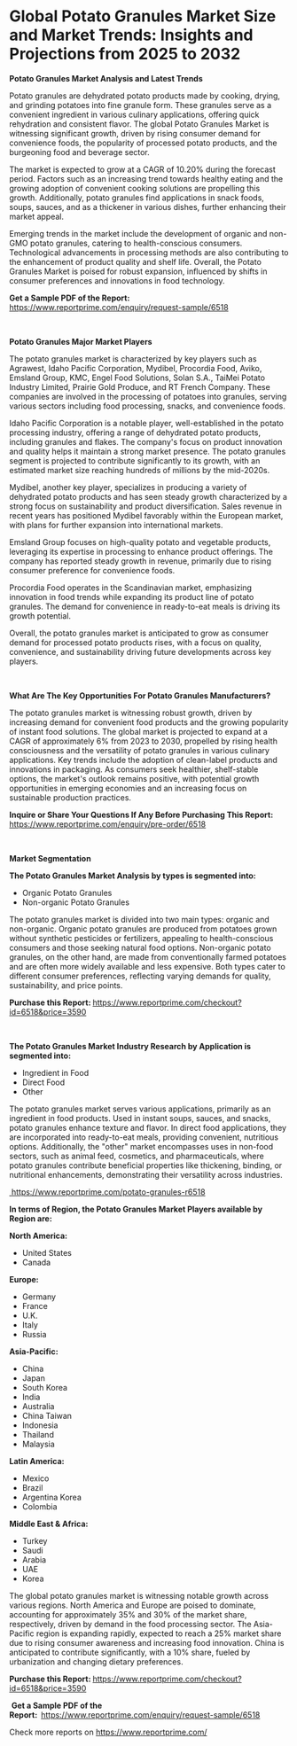 <p><h1>Global Potato Granules Market Size and Market Trends: Insights and Projections from 2025 to 2032</h1></p><p><strong>Potato Granules Market Analysis and Latest Trends</strong></p>
<p><p>Potato granules are dehydrated potato products made by cooking, drying, and grinding potatoes into fine granule form. These granules serve as a convenient ingredient in various culinary applications, offering quick rehydration and consistent flavor. The global Potato Granules Market is witnessing significant growth, driven by rising consumer demand for convenience foods, the popularity of processed potato products, and the burgeoning food and beverage sector.</p><p>The market is expected to grow at a CAGR of 10.20% during the forecast period. Factors such as an increasing trend towards healthy eating and the growing adoption of convenient cooking solutions are propelling this growth. Additionally, potato granules find applications in snack foods, soups, sauces, and as a thickener in various dishes, further enhancing their market appeal.</p><p>Emerging trends in the market include the development of organic and non-GMO potato granules, catering to health-conscious consumers. Technological advancements in processing methods are also contributing to the enhancement of product quality and shelf life. Overall, the Potato Granules Market is poised for robust expansion, influenced by shifts in consumer preferences and innovations in food technology.</p></p>
<p><strong>Get a Sample PDF of the Report:&nbsp;</strong> <a href="https://www.reportprime.com/enquiry/request-sample/6518?utm_campaign=2102&utm_medium=2&utm_source=Github&utm_content=ia&utm_term=19032025&utm_id=potato-granules">https://www.reportprime.com/enquiry/request-sample/6518</a></p>
<p>&nbsp;</p>
<p><strong>Potato Granules Major Market Players</strong></p>
<p><p>The potato granules market is characterized by key players such as Agrawest, Idaho Pacific Corporation, Mydibel, Procordia Food, Aviko, Emsland Group, KMC, Engel Food Solutions, Solan S.A., TaiMei Potato Industry Limited, Prairie Gold Produce, and RT French Company. These companies are involved in the processing of potatoes into granules, serving various sectors including food processing, snacks, and convenience foods.</p><p>Idaho Pacific Corporation is a notable player, well-established in the potato processing industry, offering a range of dehydrated potato products, including granules and flakes. The company's focus on product innovation and quality helps it maintain a strong market presence. The potato granules segment is projected to contribute significantly to its growth, with an estimated market size reaching hundreds of millions by the mid-2020s.</p><p>Mydibel, another key player, specializes in producing a variety of dehydrated potato products and has seen steady growth characterized by a strong focus on sustainability and product diversification. Sales revenue in recent years has positioned Mydibel favorably within the European market, with plans for further expansion into international markets.</p><p>Emsland Group focuses on high-quality potato and vegetable products, leveraging its expertise in processing to enhance product offerings. The company has reported steady growth in revenue, primarily due to rising consumer preference for convenience foods.</p><p>Procordia Food operates in the Scandinavian market, emphasizing innovation in food trends while expanding its product line of potato granules. The demand for convenience in ready-to-eat meals is driving its growth potential.</p><p>Overall, the potato granules market is anticipated to grow as consumer demand for processed potato products rises, with a focus on quality, convenience, and sustainability driving future developments across key players.</p></p>
<p>&nbsp;</p>
<p><strong>What Are The Key Opportunities For Potato Granules Manufacturers?</strong></p>
<p><p>The potato granules market is witnessing robust growth, driven by increasing demand for convenient food products and the growing popularity of instant food solutions. The global market is projected to expand at a CAGR of approximately 6% from 2023 to 2030, propelled by rising health consciousness and the versatility of potato granules in various culinary applications. Key trends include the adoption of clean-label products and innovations in packaging. As consumers seek healthier, shelf-stable options, the market's outlook remains positive, with potential growth opportunities in emerging economies and an increasing focus on sustainable production practices.</p></p>
<p><strong>Inquire or Share Your Questions If Any Before Purchasing This Report:</strong> <a href="https://www.reportprime.com/enquiry/pre-order/6518?utm_campaign=2102&utm_medium=2&utm_source=Github&utm_content=ia&utm_term=19032025&utm_id=potato-granules">https://www.reportprime.com/enquiry/pre-order/6518</a></p>
<p>&nbsp;</p>
<p><strong>Market Segmentation</strong></p>
<p><strong>The Potato Granules Market Analysis by types is segmented into:</strong></p>
<p><ul><li>Organic Potato Granules</li><li>Non-organic Potato Granules</li></ul></p>
<p><p>The potato granules market is divided into two main types: organic and non-organic. Organic potato granules are produced from potatoes grown without synthetic pesticides or fertilizers, appealing to health-conscious consumers and those seeking natural food options. Non-organic potato granules, on the other hand, are made from conventionally farmed potatoes and are often more widely available and less expensive. Both types cater to different consumer preferences, reflecting varying demands for quality, sustainability, and price points.</p></p>
<p><strong>Purchase this Report:&nbsp;</strong><a href="https://www.reportprime.com/checkout?id=6518&price=3590&utm_campaign=2102&utm_medium=2&utm_source=Github&utm_content=ia&utm_term=19032025&utm_id=potato-granules">https://www.reportprime.com/checkout?id=6518&price=3590</a></p>
<p>&nbsp;</p>
<p><strong>The Potato Granules Market Industry Research by Application is segmented into:</strong></p>
<p><ul><li>Ingredient in Food</li><li>Direct Food</li><li>Other</li></ul></p>
<p><p>The potato granules market serves various applications, primarily as an ingredient in food products. Used in instant soups, sauces, and snacks, potato granules enhance texture and flavor. In direct food applications, they are incorporated into ready-to-eat meals, providing convenient, nutritious options. Additionally, the "other" market encompasses uses in non-food sectors, such as animal feed, cosmetics, and pharmaceuticals, where potato granules contribute beneficial properties like thickening, binding, or nutritional enhancements, demonstrating their versatility across industries.</p></p>
<p><a href="https://www.reportprime.com/potato-granules-r6518?utm_campaign=2102&utm_medium=2&utm_source=Github&utm_content=ia&utm_term=19032025&utm_id=potato-granules">&nbsp;https://www.reportprime.com/potato-granules-r6518</a></p>
<p><strong>In terms of Region, the Potato Granules Market Players available by Region are:</strong></p>
<p>
    <p> <strong> North America: </strong>
        <ul>
            <li>United States</li>
            <li>Canada</li>
        </ul>
        </p> 
    <p> <strong> Europe: </strong>
        <ul>
            <li>Germany</li>
            <li>France</li>
            <li>U.K.</li>
            <li>Italy</li>
            <li>Russia</li>
        </ul>
        </p> 
    <p> <strong> Asia-Pacific: </strong>
        <ul>
            <li>China</li>
            <li>Japan</li>
            <li>South Korea</li>
            <li>India</li>
            <li>Australia</li>
            <li>China Taiwan</li>
            <li>Indonesia</li>
            <li>Thailand</li>
            <li>Malaysia</li>
        </ul>
        </p> 
    <p> <strong> Latin America: </strong>
        <ul>
            <li>Mexico</li>
            <li>Brazil</li>
            <li>Argentina Korea</li>
            <li>Colombia</li>
        </ul>
        </p> 
    <p> <strong> Middle East & Africa: </strong>
        <ul>
            <li>Turkey</li>
            <li>Saudi</li>
            <li>Arabia</li>
            <li>UAE</li>
            <li>Korea</li>
        </ul>
    </p>
    </p>
<p><p>The global potato granules market is witnessing notable growth across various regions. North America and Europe are poised to dominate, accounting for approximately 35% and 30% of the market share, respectively, driven by demand in the food processing sector. The Asia-Pacific region is expanding rapidly, expected to reach a 25% market share due to rising consumer awareness and increasing food innovation. China is anticipated to contribute significantly, with a 10% share, fueled by urbanization and changing dietary preferences.</p></p>
<p><strong>Purchase this Report: </strong><a href="https://www.reportprime.com/checkout?id=6518&price=3590&utm_campaign=2102&utm_medium=2&utm_source=Github&utm_content=ia&utm_term=19032025&utm_id=potato-granules">https://www.reportprime.com/checkout?id=6518&price=3590</a></p>
<p>&nbsp;<strong>Get a Sample PDF of the Report:&nbsp;&nbsp;</strong><a href="https://www.reportprime.com/enquiry/request-sample/6518?utm_campaign=2102&utm_medium=2&utm_source=Github&utm_content=ia&utm_term=19032025&utm_id=potato-granules">https://www.reportprime.com/enquiry/request-sample/6518</a></p>
<p><strong></strong></p>
<p>Check more reports on <a href="https://www.reportprime.com/?utm_campaign=2102&utm_medium=2&utm_source=Github&utm_content=ia&utm_term=19032025&utm_id=potato-granules">https://www.reportprime.com/</a></p>
